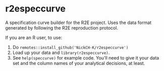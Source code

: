 # r2especcurve
A specification curve builder for the R2E project. Uses the data format generated by following the R2E reproduction protocol.

If you are an R user, to use:

1. Do `remotes::install_github('NickCH-K/r2especcurve')`
2. Load up your data and `library(r2especcurve)`.
3. See `help(speccurve)` for example code. You'll need to give it your data set and the column names of your analytical decisions, at least.

